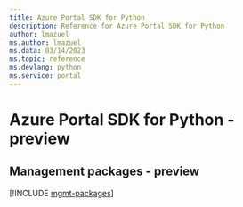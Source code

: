 ```yaml
---
title: Azure Portal SDK for Python
description: Reference for Azure Portal SDK for Python
author: lmazuel
ms.author: lmazuel
ms.data: 03/14/2023
ms.topic: reference
ms.devlang: python
ms.service: portal
---
```

# Azure Portal SDK for Python - preview

## Management packages - preview
[!INCLUDE [mgmt-packages](portal-mgmt-index.md)]